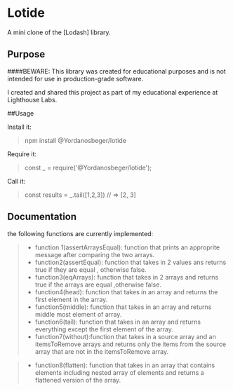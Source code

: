 # Lotide
 A mini clone of the [Lodash] library.
 ## Purpose
 ####BEWARE: This library was created for educational purposes and is not intended for use in production-grade software.

 I created and shared this project as part of my educational experience at Lighthouse Labs.
 

 ##Usage

 Install it:
 >npm install @Yordanosbeger/lotide

 Require it:
 >const _ = require('@Yordanosbeger/lotide');

 Call it:
 > const results = _.tail([1,2,3])
 // => [2, 3]

 ## Documentation
 the following functions are currently implemented:

 >* function 1(assertArraysEqual): function that prints an approprite message after comparing the two arrays.
 >* function2(assertEqual):
 function that takes in 2 values ans returns true if they are equal , otherwise false.
 >* function3(eqArrays): function that takes  in 2 arrays and returns  true if the arrays are equal ,otherwise false.
 >* function4(head): function that takes in an array and returns the first element in the array.
 >*  function5(middle):
 function that takes in an array and returns middle most element of array.
 >* function6(tail): function that takes in an array and returns everything except the first element of the array.
 >* function7(without):function that takes in a source array and an itemsToRemove arrays and returns only the items from the source array that are not in the itemsToRemove array.  

 >* function8(flatten): function that takes in an array that contains elements including nested array of elements and returns a flattened version of the array.
  
